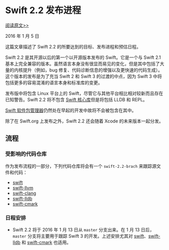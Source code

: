 # Swift 2.2 发布进程

[阅读原文>>][original-article]

2016 年 1 月 5 日

这篇文章描述了 Swift 2.2 的所要达到的目标、发布进程和预估日程。

Swift 2.2 是其开源以后的第一个以开源版本发布的 Swift。它是一个与 Swift 2.1 基本上完全兼容的版本。虽然语言本身没有很显而易见的变化，但是其中包括了大量的内核提升（例如，bug 修复、代码诊断信息的增强以及更快速的代码生成）。这个版本的发布是为了充当 Swift 2 和 Swift 3 的过渡的中点，因为 Swift 3 中将包括更多的容易混淆的语言本身和标准库的变更。

发布版中将包含 Linux 平台上的 Swift，尽管它与其他平台相比相对较新而且存在已知警告。Swift 2.2 将不包含 [Swift 核心库][swift-core-library]但是将包括 LLDB 和 REPL。

[Swift 软件包管理器][swift-package-manager]仍然处在早起的开发中故将不会被包含在其中。

除了在 Swift.org 上发布之外，Swift 2.2 还会随着 Xcode 的未来版本一起分发。

## 流程
### 受影响的代码仓库
作为发布流程的一部分，下列代码仓库将会有一个 `swift-2.2-brach` 来跟踪源文件和代码：
* [swift][swift]
* [swift-llvm][swift-llvm]
* [swift-clang][swift-clang]
* [swift-lldb][swift-lldb]
* [swift-cmark][swift-cmark]

### 日程安排
* Swift 2.2 将于 2016 年 1 月 13 日从 `master` 分支出来。在 1 月 13 日后，`master` 分支将主要用于跟踪 Swift 3 的开发。上述安排尤其对 [swift][swift]、[swift-lldb][swift-lldb] 和 [swift-cmark][swift-cmark] 也适用。


[original-article]: https://swift.org/blog/swift-2-2-release-process/
[swift-core-library]: https://swift.org/core-libraries/
[swift-package-manager]: https://swift.org/package-manager/
[swift]: https://github.com/apple/swift
[swift-llvm]: https://github.com/apple/swift-llvm
[swift-clang]: https://github.com/apple/swift-clang
[swift-lldb]: https://github.com/apple/swift-lldb
[swift-cmark]: https://github.com/apple/swift-cmark